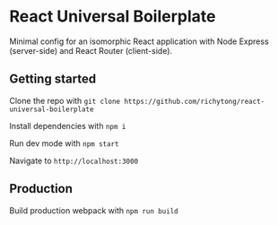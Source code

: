 # React Universal Boilerplate
Minimal config for an isomorphic React application with Node Express (server-side) and React Router (client-side).

## Getting started
Clone the repo with
```git clone https://github.com/richytong/react-universal-boilerplate```

Install dependencies with
```npm i```

Run dev mode with
```npm start```

Navigate to `http://localhost:3000`

## Production
Build production webpack with ```npm run build```
